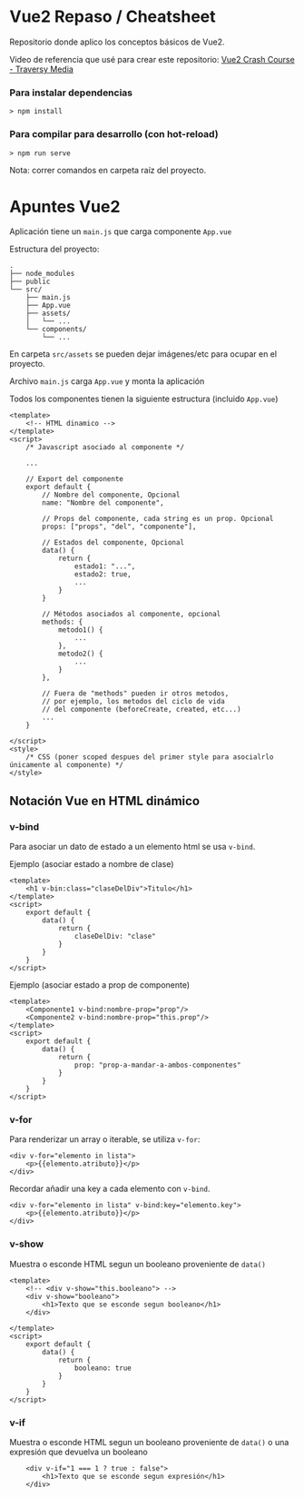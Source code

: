 # Vue2 Repaso / Cheatsheet
Repositorio donde aplico los conceptos básicos de Vue2.

Video de referencia que usé para crear este repositorio: [Vue2 Crash Course - Traversy Media](https://www.youtube.com/watch?v=qZXt1Aom3Cs)

### Para instalar dependencias
```
> npm install
```

### Para compilar para desarrollo (con hot-reload)
```
> npm run serve
```
Nota: correr comandos en carpeta raíz del proyecto.

# Apuntes Vue2
Aplicación tiene un `main.js` que carga componente `App.vue`

Estructura del proyecto:
```
.
├── node_modules
├── public
└── src/
    ├── main.js
    ├── App.vue
    ├── assets/
    │   └── ...
    └── components/
        └── ...
```
En carpeta `src/assets` se pueden dejar imágenes/etc para ocupar en el proyecto.

Archivo `main.js` carga `App.vue` y monta la aplicación

Todos los componentes tienen la siguiente estructura (incluido `App.vue`)
```vue
<template>
    <!-- HTML dinamico -->
</template>
<script>
    /* Javascript asociado al componente */

    ...

    // Export del componente
    export default {
        // Nombre del componente, Opcional
        name: "Nombre del componente", 

        // Props del componente, cada string es un prop. Opcional
        props: ["props", "del", "componente"], 
        
        // Estados del componente, Opcional
        data() { 
            return {
                estado1: "...",
                estado2: true,
                ...
            }
        }

        // Métodos asociados al componente, opcional
        methods: {
            metodo1() {
                ...
            },
            metodo2() {
                ...
            }
        },

        // Fuera de "methods" pueden ir otros metodos,
        // por ejemplo, los metodos del ciclo de vida
        // del componente (beforeCreate, created, etc...)
        ...
    }

</script>
<style>
    /* CSS (poner scoped despues del primer style para asocialrlo únicamente al componente) */
</style>
```
## Notación Vue en HTML dinámico
### v-bind
Para asociar un dato de estado a un elemento html se usa `v-bind`.

Ejemplo (asociar estado a nombre de clase)
```vue
<template>
    <h1 v-bin:class="claseDelDiv">Titulo</h1>
</template>
<script>
    export default {
        data() {
            return {
                claseDelDiv: "clase"
            }
        }
    }
</script>
```
Ejemplo (asociar estado a prop de componente)
```vue
<template>
    <Componente1 v-bind:nombre-prop="prop"/>
    <Componente2 v-bind:nombre-prop="this.prop"/>
</template>
<script>
    export default {
        data() {
            return {
                prop: "prop-a-mandar-a-ambos-componentes"
            }
        }
    }
</script>
```

### v-for
Para renderizar un array o iterable, se utiliza `v-for`:
```vue
<div v-for="elemento in lista">
    <p>{{elemento.atributo}}</p>
</div>
```
Recordar añadir una key a cada elemento con `v-bind`.
```vue
<div v-for="elemento in lista" v-bind:key="elemento.key">
    <p>{{elemento.atributo}}</p>
</div>
```

### v-show
Muestra o esconde HTML segun un booleano proveniente de `data()`
```vue
<template>
    <!-- <div v-show="this.booleano"> -->
    <div v-show="booleano">
        <h1>Texto que se esconde segun booleano</h1>
    </div>

</template>
<script>
    export default {
        data() {
            return {
                booleano: true
            }
        }
    }
</script>
```
### v-if
Muestra o esconde HTML segun un booleano proveniente de `data()` o una expresión que devuelva un booleano
```vue
    <div v-if="1 === 1 ? true : false">
        <h1>Texto que se esconde segun expresión</h1>
    </div>

```




